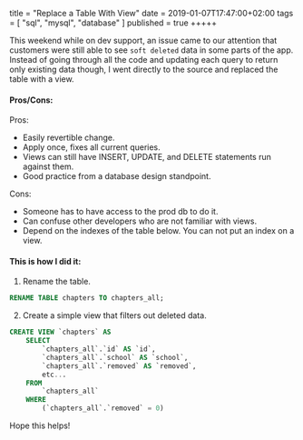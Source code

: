 title = "Replace a Table With View"
date = 2019-01-07T17:47:00+02:00
tags = [
    "sql",
    "mysql",
    "database"
]
published = true
+++++

This weekend while on dev support, an issue came to our attention that
customers were still able to see `soft deleted` data in some parts of the app.
Instead of going through all the code and updating each query to return only
existing data though, I went directly to the source and replaced the table with
a view.

#### Pros/Cons:

Pros:
 - Easily revertible change.
 - Apply once, fixes all current queries.
 - Views can still have INSERT, UPDATE, and DELETE statements run against them.
 - Good practice from a database design standpoint.

Cons:
 - Someone has to have access to the prod db to do it.
 - Can confuse other developers who are not familiar with views.
 - Depend on the indexes of the table below. You can not put an index on a view.

#### This is how I did it:

1) Rename the table.

```SQL
RENAME TABLE chapters TO chapters_all;
```

2) Create a simple view that filters out deleted data.

```SQL
CREATE VIEW `chapters` AS
    SELECT
        `chapters_all`.`id` AS `id`,
        `chapters_all`.`school` AS `school`,
        `chapters_all`.`removed` AS `removed`,
        etc...
    FROM
        `chapters_all`
    WHERE
        (`chapters_all`.`removed` = 0)
```

Hope this helps!